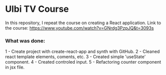 # Ulbi TV Course

In this repository, I repeat the course on creating a React application. Link to the course: https://www.youtube.com/watch?v=GNrdg3PzpJQ&t=3093s

### What was done:
1 - Create project with create-react-app and synth with GitHub.
2 - Cleaned react template elements, coments, etc.
3 - Created simple 'useState' component.
4 - Created controled input.
5 - Refactoring counter component in jsx file.